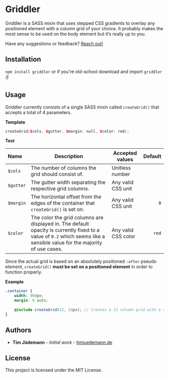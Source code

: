 # Griddler

Griddler is a SASS mixin that uses stepped CSS gradients to overlay any positioned element with a column grid of your choice. It probably makes the most sense to be used on the body element but it’s really up to you. 

Have any suggestions or feedback? [Reach out!](mailto:mail@timjuedemann.de)

## Installation
`npm install griddler` or if you're old-school download and import `griddler` ✌️

## Usage
Griddler currently consists of a single SASS mixin called `createGrid()` that accepts a total of 4 parameters.

**Template**

```scss
createGrid($cols, $gutter, $margin: null, $color: red);
```

**Test**

| Name | Description | Accepted values | Default |
|:---|---|---|---:|
| `$cols` | The number of columns the grid should consist of. | Unitless number| |
| `$gutter` | The gutter width separating the respective grid columns. | Any valid CSS unit | |
| `$margin` | The horizontal offset from the edges of the container that `createGrid()` is set on. | Any valid CSS unit | `0` |
| `$color` | The color the grid columns are displayed in. The default opacity is currently fixed to a value of `0.2` which seems like a sensible value for the majority of use cases. | Any valid CSS color | `red` |

Since the actual grid is based on an absolutely positioned `:after` pseudo element, `createGrid()` **must be set on a positioned element** in order to function properly.

**Example**

```scss
.container {
	width: 960px;
	margin: 0 auto;
	
	@include createGrid(12, 24px); // Creates a 12 column grid with a 24px gutter.
}
```


## Authors

* **Tim Jüdemann** - *Initial work* - [timjuedemann.de](http://timjuedemann.de/)

## License

This project is licensed under the MIT License.
